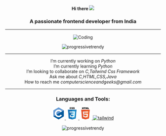 ####  <div align="center">Hi there <a href="https://www.gautamkrishnar.com/"><img src="https://media.giphy.com/media/hvRJCLFzcasrR4ia7z/giphy.gif" width="5%"></a>  
</div>
<h3 align="center">A passionate frontend developer from India</h3>
<hr>
<div align="center">
  <img align="center" alt="Coding" width="600" src="https://cdn.dribbble.com/users/1162077/screenshots/3848914/programmer.gif">
</div>

<p align="center"> <img src="https://komarev.com/ghpvc/?username=adarshvajpayee&label=Profile%20views&color=0e75b6&style=flat" alt="progressivetrendy" /> </p>
<hr>
<div align="center">
I’m currently working on <i>Python</i><br>
I’m currently learning <i>Python</i><br>
I’m looking to collaborate on <i>C,Tailwind Css Framework</i><br>
Ask me about <i>C,HTML,CSS,Java</i><br>
How to reach me <i>computerscienceandgeeks@gmail.com</i><br>
</div>
<hr>
<h3 align="center">Languages and Tools:</h3>
<p align="center"> <a href="https://www.cprogramming.com/" target="_blank" rel="noreferrer"> <img src="https://raw.githubusercontent.com/devicons/devicon/master/icons/c/c-original.svg" alt="c" width="40" height="40"/> </a> <a href="https://www.w3schools.com/css/" target="_blank" rel="noreferrer"> <img src="https://raw.githubusercontent.com/devicons/devicon/master/icons/css3/css3-original-wordmark.svg" alt="css3" width="40" height="40"/> </a> <a href="https://www.w3.org/html/" target="_blank" rel="noreferrer"> <img src="https://raw.githubusercontent.com/devicons/devicon/master/icons/html5/html5-original-wordmark.svg" alt="html5" width="40" height="40"/> </a> <a href="https://tailwindcss.com/" target="_blank" rel="noreferrer"> <img src="https://www.vectorlogo.zone/logos/tailwindcss/tailwindcss-icon.svg" alt="tailwind" width="40" height="40"/> </a> </p>
<div align="center">
<p><img align="center" src="https://github-readme-streak-stats.herokuapp.com/?user=progressivetrendy&" alt="progressivetrendy" /></p>
</div>

